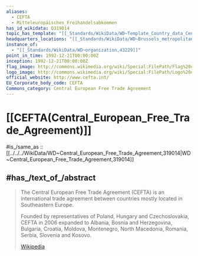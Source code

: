 ```yaml
---
aliases:
  - CEFTA
  - Mitteleuropäisches_Freihandelsabkommen
has_id_wikidata: Q319014
topic_has_template: "[[_Standards/WikiData/WD~Template_Country_data_Central_European_Free_Trade_Agreement,25736996]]"
headquarters_locations: "[[_Standards/WikiData/WD~Brussels_metropolitan_area,9005]]"
instance_of:
  - "[[_Standards/WikiData/WD~organization,43229]]"
point_in_time: 1992-12-21T00:00:00Z
inception: 1992-12-21T00:00:00Z
flag_image: http://commons.wikimedia.org/wiki/Special:FilePath/Flag%20of%20CEFTA.svg
logo_image: http://commons.wikimedia.org/wiki/Special:FilePath/Logo%20of%20CEFTA.png
official_website: http://www.cefta.int/
EU_Corporate_body_code: CEFTA
Commons_category: Central European Free Trade Agreement
---
```


# [[CEFTA(Central_European_Free_Trade_Agreement)]] 

#is_/same_as :: [[../../../WikiData/WD~Central_European_Free_Trade_Agreement,319014|WD~Central_European_Free_Trade_Agreement,319014]] 

## #has_/text_of_/abstract 

> The Central European Free Trade Agreement (CEFTA) is an international trade agreement 
> between countries mostly located in Southeastern Europe. 
> 
> Founded by representatives of Poland, Hungary and Czechoslovakia, 
> CEFTA in 2006 expanded to Albania, Bosnia and Herzegovina, Bulgaria, Croatia, Moldova, Montenegro, North Macedonia, Romania, Serbia, Slovenia and Kosovo.
>
> [Wikipedia](https://en.wikipedia.org/wiki/Central%20European%20Free%20Trade%20Agreement) 

